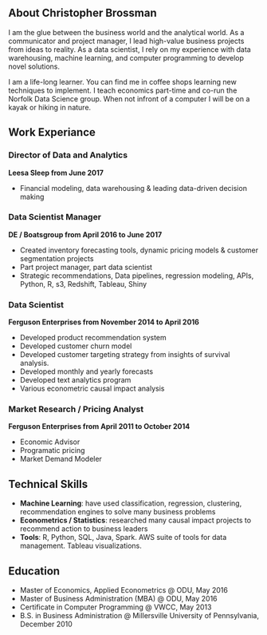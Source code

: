 
## About Christopher Brossman
I am the glue between the business world and the analytical world. As a communicator and project manager, I lead high-value business projects from ideas to reality. As a data scientist, I rely on my experience with data warehousing, machine learning, and computer programming to develop novel solutions. 

I am a life-long learner. You can find me in coffee shops learning new techniques to implement. I teach economics part-time and co-run the Norfolk Data Science group. When not infront of a computer I will be on a kayak or hiking in nature. 

## Work Experiance

### Director of Data and Analytics
**Leesa Sleep from June 2017**
* Financial modeling, data warehousing & leading data-driven decision making

### Data Scientist Manager
**DE / Boatsgroup from April 2016 to June 2017**
* Created inventory forecasting tools, dynamic pricing models & customer segmentation projects
* Part project manager, part data scientist
* Strategic recommendations, Data pipelines, regression modeling, APIs, Python, R, s3, Redshift, Tableau, Shiny

### Data Scientist
**Ferguson Enterprises from November 2014 to April 2016**
* Developed product recommendation system
* Developed customer churn model
* Developed customer targeting strategy from insights of survival analysis. 
* Developed monthly and yearly forecasts
* Developed text analytics program
* Various econometric causal impact analysis

### Market Research / Pricing Analyst
**Ferguson Enterprises from April 2011 to October 2014**
* Economic Advisor
* Programatic pricing
* Market Demand Modeler

## Technical Skills
* **Machine Learning**: have used classification, regression, clustering, recommendation engines to solve many business problems
* **Econometrics / Statistics**: researched many causal impact projects to recommend action to business leaders
* **Tools**: R, Python, SQL, Java, Spark. AWS suite of tools for data management. Tableau visualizations.

## Education
* Master of Economics, Applied Econometrics @ ODU, May 2016
* Master of Business Administration (MBA) @ ODU, May 2016
* Certificate in Computer Programming @ VWCC, May 2013
* B.S. in Business Administration @ Millersville University of Pennsylvania, December 2010 
